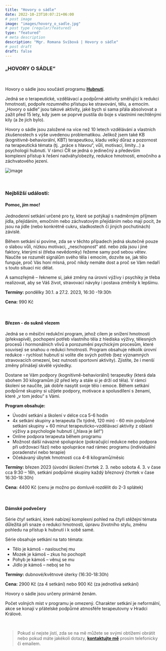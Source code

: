 ```yaml
---
title: "Hovory o sádle"
date: 2022-10-23T10:07:21+06:00
# post image
image: "images/hovory_o_sadle.jpg"
# post type (regular/featured)
type: "featured"
# meta description
description: "Mgr. Romana Svíbová | Hovory o sádle"
# post draft
draft: false
---
```


### „HOVORY O SÁDLE“

<br>

Hovory o sádle jsou součástí programu [**Hubnutí**](/redukce_hmotnosti).

Jedná se o terapeutické, vzdělávací a podpůrné aktivity směřující k redukci hmotnosti, podpoře rozumného přístupu ke stravování, tělu, a emocím. „Hovory o sádle“ jsou takové aktivity, jaké bych si sama přála absolvovat a zažít před 15 lety, kdy jsem se poprvé pustila do boje s vlastními nechtěnými kily (a že jich bylo).

Hovory o sádle jsou založené na více než 10 letech vzdělávání a vlastních zkušenostech s výše uvedenou problematikou. Jelikož jsem také KB (kognitivně-behaviorální, KBT) terapeutkou, kladu velký důraz a pozornost na terapeutická témata (tj. „práce s hlavou“, vůlí, motivací, limity…) a psychologii hubnutí. V rámci ČR se jedná o jedinečný a především komplexní přístup k řešení nadváhy/obezity, redukce hmotnosti, emočního a záchvatového jezení.

![image](../../images/hovory_o_sadle.jpg)

<br>

### Nejbližší události:
#### Pomoc, jím moc!
Jednodenní setkání určené pro ty, které se potýkají s nadměrným příjmem jídla, přejídáním, emočním nebo záchvatovým přejídáním nebo mají pocit, že jsou na jídle (nebo konkrétně cukru, sladkostech či jiných pochutinách) závislé.

Během setkání si povíme, zda se v těchto případech jedná skutečně pouze o slabou vůli, nízkou motivaci, „neschopnost“ atd. nebo zda jsou i jiné faktory, kterými si (třeba nevědomky) řežeme samy pod sebou větev. Naučíte se rozumět signálům svého těla i emocím, dozvíte se, jak tělo funguje, proč Vás honí mlsná, proč nikdy nemáte dost a proč se Vám nedaří s touto situací nic dělat. 

A samozřejmě – řekneme si, jaké změny na úrovni výživy i psychiky je třeba realizovat, aby se Váš život, stravovací návyky i postava změnily k lepšímu. 

**Termíny:** pondělky 30.1. a 27.2. 2023, 16:30 -19:30h

**Cena:** 990 Kč

<br>

#### Březen - do sukně vlezem
Jedná se o měsíční redukční program, jehož cílem je snížení hmotnosti (překvapivě), pochopení potřeb vlastního těla z hlediska výživy, tělesných procesů i hormonálních vlivů a porozumění psychickým procesům, které souvisejí se snahou o redukci hmotnosti. Program obsahuje několik úrovní redukce - rychlost hubnutí si volíte dle svých potřeb (bez významných stravovacích omezení, bez nutnosti sportovní aktivity). Zjistíte, že i menší změny přinášejí skvělé výsledky.

Dostane se Vám podpory (kognitivně-behaviorální) terapeutky (která dala sbohem 30 kilogramům již před lety a stále si je drží od těla). V rámci školení se naučíte, jak dobře nasytit svoje tělo i emoce. Během setkání podpůrné skupiny si užijete podpory, motivace a spolusdílení s ženami, které „v tom jedou“ s Vámi.

**Program obsahuje:**
- Úvodní setkání a školení v délce cca 5-6 hodin
- 4x setkání skupiny a terapeuta (1x týdně, 120 min) - 60 min podpůrné setkání skupiny + 60 minut terapeuticko-vzdělávací aktivity z oblasti výživy a psychologie hubnutí („hlava je šéf“)
- Online podpora terapeuta během programu
- Možnost další návazné spolupráce (pokračující redukce nebo podpora při udržovací fázi) nebo spolupráce nad rámec programu (individuální poradenství nebo terapie)
- Očekávaný úbytek hmotnosti cca 4-8 kilogramů/měsíc

**Termíny:** březen 2023 (úvodní školení čtvrtek 2. 3. nebo sobota 4. 3. v čase cca 9:30 – 16h, setkání podpůrné skupiny každý březnový čtvrtek v čase 16:30-18:30h)

**Cena:** 4400 Kč (cenu je možno po domluvě rozdělit do 2-3 splátek)

<br>

#### Dámské podvečery 
Série čtyř setkání, které nabízejí komplexní pohled na čtyři stěžejní témata důležitá při snaze o redukci hmotnosti, úpravu životního stylu, změnu pohledu na přístup k hubnutí i k sobě samé.

Série obsahuje setkání na tato témata:
- Tělo je kámoš - naslouchej mu
- Mozek je kámoš – zkus ho pochopit
- Pohyb je kámoš – věnuj se mu
- Jídlo je kámoš – neboj se ho

**Termíny:** dubnové/květnové úterky (16:30-18:30h)

**Cena:** 2900 Kč (za 4 setkání) nebo 900 Kč (za jednotlivá setkání)

Hovory o sádle jsou určeny primárně ženám. 

Počet volných míst v programu je omezený. Charakter setkání je neformální, akce se konají v přátelské podpůrné atmosféře terapeutovny v Hradci Králové.

<br>

> Pokud si nejste jistí, zda se na mě můžete se svými obtížemi obrátit nebo pokud máte jakékoli dotazy, [**kontaktujte mě**](/contact) prosím telefonicky či emailem.